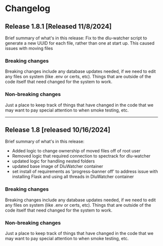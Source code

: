# Changelog


## Release 1.8.1 [Released 11/8/2024]
Brief summary of what's in this release:
Fix to the dlu-watcher script to generate a new UUID for each file, rather than one at start up. This caused issues with moving files

### Breaking changes

Breaking changes include any database updates needed, if we need to edit any files on system (like .env or certs, etc). Things that are outside of the code itself that need changed for the system to work.


### Non-breaking changes

Just a place to keep track of things that have changed in the code that we may want to pay special attention to when smoke testing, etc.


---

## Release 1.8 [released 10/16/2024]
Brief summary of what's in this release:

- Added logic to change ownership of moved files off of root user
- Removed logic that required connection to spectrack for dlu-watcher
- updated logic for handling nested folders
- updated base image of DluWatcher container
- set install of requirements as 'progress-banner off' to address issue with installing Flask and using all threads in DluWatcher container

### Breaking changes

Breaking changes include any database updates needed, if we need to edit any files on system (like .env or certs, etc). Things that are outside of the code itself that need changed for the system to work.


### Non-breaking changes

Just a place to keep track of things that have changed in the code that we may want to pay special attention to when smoke testing, etc.
